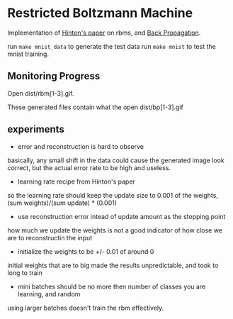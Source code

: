 Restricted Boltzmann Machine
============================

Implementation of [Hinton's paper](docs/hinton_rbm_guide.pdf) on rbms, and [Back Propagation](docs/rojas-backprop.pdf).

run `make mnist_data` to generate the test data
run `make mnist` to test the mnist training.

Monitoring Progress
-------------------

Open dist/rbm[1-3].gif.

These generated files contain what the 
open dist/bp[1-3].gif

experiments
-----------
* error and reconstruction is hard to observe

basically, any small shift in the data could cause the generated image look correct, but the actual error rate to be high and useless.

* learning rate recipe from Hinton's paper

so the learning rate should keep the update size to 0.001 of the weights, (sum weights)/(sum update) * (0.001)

* use reconstruction error intead of update amount as the stopping point

how much we update the weights is not a good indicator of how close we are to reconstructin the input

* initialize the weights to be +/- 0.01 of around 0

initial weights that are to big made the results unpredictable, and took to long to train

* mini batches should be no more then number of classes you are learning, and random

using larger batches doesn't train the rbm effectively.
